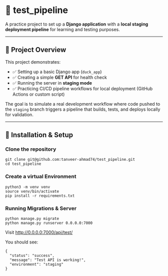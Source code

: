 # 🧪 test_pipeline

A practice project to set up a **Django application** with a **local staging deployment pipeline** for learning and testing purposes.

---

## 🚀 Project Overview

This project demonstrates:

- ✅ Setting up a basic Django app (`duck_app`)
- ✅ Creating a simple **GET API** for health check
- ✅ Running the server in **staging mode**
- ✅ Practicing CI/CD pipeline workflows for local deployment (GitHub Actions or custom script)

The goal is to simulate a real development workflow where code pushed to the `staging` branch triggers a pipeline that builds, tests, and deploys locally for validation.

---

## 🔧 Installation & Setup

### Clone the repository

```
git clone git@github.com:tanveer-ahmad74/test_pipeline.git
cd test_pipeline
```

### Create a virtual Environment
```
python3 -m venv venv
source venv/bin/activate 
pip install -r requirements.txt
```
### Running Migrations & Server
```
python manage.py migrate
python manage.py runserver 0.0.0.0:7000
```

Visit  http://0.0.0.0:7000/api/test/

You should see:
```
{
  "status": "success",
  "message": "Test API is working!",
  "environment": "staging"
}
```

